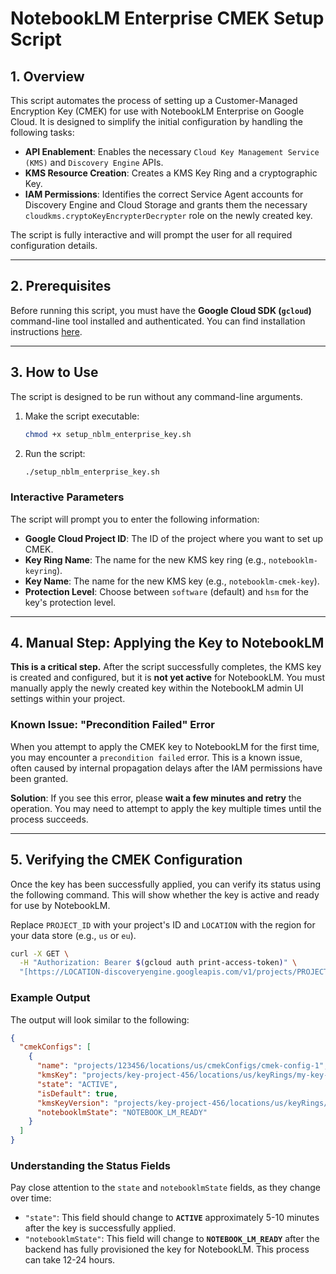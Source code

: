 # NotebookLM Enterprise CMEK Setup Script

## 1. Overview

This script automates the process of setting up a Customer-Managed Encryption Key (CMEK) for use with NotebookLM Enterprise on Google Cloud. It is designed to simplify the initial configuration by handling the following tasks:

* **API Enablement**: Enables the necessary `Cloud Key Management Service (KMS)` and `Discovery Engine` APIs.
* **KMS Resource Creation**: Creates a KMS Key Ring and a cryptographic Key.
* **IAM Permissions**: Identifies the correct Service Agent accounts for Discovery Engine and Cloud Storage and grants them the necessary `cloudkms.cryptoKeyEncrypterDecrypter` role on the newly created key.

The script is fully interactive and will prompt the user for all required configuration details.

---

## 2. Prerequisites

Before running this script, you must have the **Google Cloud SDK (`gcloud`)** command-line tool installed and authenticated. You can find installation instructions [here](https://cloud.google.com/sdk/docs/install).

---

## 3. How to Use

The script is designed to be run without any command-line arguments.

1.  Make the script executable:
    ```bash
    chmod +x setup_nblm_enterprise_key.sh
    ```

2.  Run the script:
    ```bash
    ./setup_nblm_enterprise_key.sh
    ```

### Interactive Parameters

The script will prompt you to enter the following information:
* **Google Cloud Project ID**: The ID of the project where you want to set up CMEK.
* **Key Ring Name**: The name for the new KMS key ring (e.g., `notebooklm-keyring`).
* **Key Name**: The name for the new KMS key (e.g., `notebooklm-cmek-key`).
* **Protection Level**: Choose between `software` (default) and `hsm` for the key's protection level.

---

## 4. Manual Step: Applying the Key to NotebookLM

**This is a critical step.** After the script successfully completes, the KMS key is created and configured, but it is **not yet active** for NotebookLM. You must manually apply the newly created key within the NotebookLM admin UI settings within your project.

### Known Issue: "Precondition Failed" Error

When you attempt to apply the CMEK key to NotebookLM for the first time, you may encounter a `precondition failed` error. This is a known issue, often caused by internal propagation delays after the IAM permissions have been granted.

**Solution**: If you see this error, please **wait a few minutes and retry** the operation. You may need to attempt to apply the key multiple times until the process succeeds.

---

## 5. Verifying the CMEK Configuration

Once the key has been successfully applied, you can verify its status using the following command. This will show whether the key is active and ready for use by NotebookLM.

Replace `PROJECT_ID` with your project's ID and `LOCATION` with the region for your data store (e.g., `us` or `eu`).

```bash
curl -X GET \
  -H "Authorization: Bearer $(gcloud auth print-access-token)" \
  "[https://LOCATION-discoveryengine.googleapis.com/v1/projects/PROJECT_ID/locations/LOCATION/cmekConfigs]"
```

### Example Output

The output will look similar to the following:
```json
{
  "cmekConfigs": [
    {
      "name": "projects/123456/locations/us/cmekConfigs/cmek-config-1",
      "kmsKey": "projects/key-project-456/locations/us/keyRings/my-key-ring/cryptoKeys/my-key",
      "state": "ACTIVE",
      "isDefault": true,
      "kmsKeyVersion": "projects/key-project-456/locations/us/keyRings/my-key-ring/cryptoKeys/my-key/cryptoKeyVersions/1",
      "notebooklmState": "NOTEBOOK_LM_READY"
    }
  ]
}
```

### Understanding the Status Fields

Pay close attention to the `state` and `notebooklmState` fields, as they change over time:

* `"state"`: This field should change to **`ACTIVE`** approximately 5-10 minutes after the key is successfully applied.
* `"notebooklmState"`: This field will change to **`NOTEBOOK_LM_READY`** after the backend has fully provisioned the key for NotebookLM. This process can take 12-24 hours.

